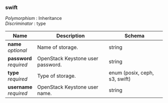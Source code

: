 
<a name="swift"></a>
### swift
*Polymorphism* : Inheritance  
*Discriminator* : type


|Name|Description|Schema|
|---|---|---|
|**name**  <br>*optional*|Name of storage.|string|
|**password**  <br>*required*|OpenStack Keystone user password.|string|
|**type**  <br>*required*|Type of storage.|enum (posix, ceph, s3, swift)|
|**username**  <br>*required*|OpenStack Keystone user name.|string|



